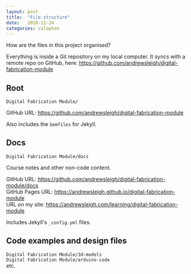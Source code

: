 ```yaml
---
layout: post
title:  "File structure"
date:   2018-11-24
categories: colophon
---
```

How are the files in this project organised?

<!--more-->

Everything is inside a Git repository on my local computer. It syncs with a remote repo on GitHub, here:
<https://github.com/andrewsleigh/digital-fabrication-module>

## Root

`Digital Fabrication Module/`

GitHub URL: <https://github.com/andrewsleigh/digital-fabrication-module>

Also includes the `Gemfiles` for Jekyll. 

## Docs

`Digital Fabrication Module/docs`

Course notes and other non-code content.

GitHub URL: <https://github.com/andrewsleigh/digital-fabrication-module/docs>  
GitHub Pages URL: <https://andrewsleigh.github.io/digital-fabrication-module>  
URL on my site: <https://andrewsleigh.com/learning/digital-fabrication-module>

Includes Jekyll's `_config.yml` files.


## Code examples and design files

`Digital Fabrication Module/3d-models`  
`Digital Fabrication Module/arduino-code`  
etc.



